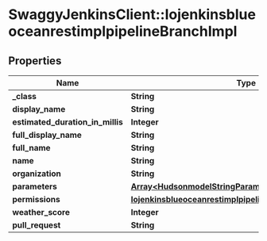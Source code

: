 # SwaggyJenkinsClient::IojenkinsblueoceanrestimplpipelineBranchImpl

## Properties
Name | Type | Description | Notes
------------ | ------------- | ------------- | -------------
**_class** | **String** |  | [optional] 
**display_name** | **String** |  | [optional] 
**estimated_duration_in_millis** | **Integer** |  | [optional] 
**full_display_name** | **String** |  | [optional] 
**full_name** | **String** |  | [optional] 
**name** | **String** |  | [optional] 
**organization** | **String** |  | [optional] 
**parameters** | [**Array&lt;HudsonmodelStringParameterDefinition&gt;**](HudsonmodelStringParameterDefinition.md) |  | [optional] 
**permissions** | [**IojenkinsblueoceanrestimplpipelineBranchImplPermissions**](IojenkinsblueoceanrestimplpipelineBranchImplPermissions.md) |  | [optional] 
**weather_score** | **Integer** |  | [optional] 
**pull_request** | **String** |  | [optional] 


